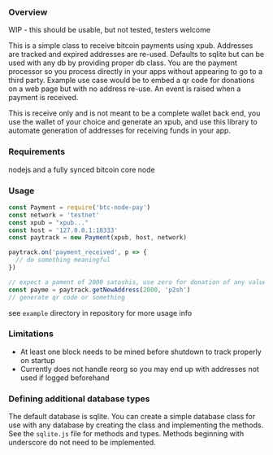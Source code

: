 ### Overview

WIP - this should be usable, but not tested, testers welcome

This is a simple class to receive bitcoin payments using xpub.  Addresses are tracked
and expired addresses are re-used.  Defaults to sqlite but can be used with any db by providing
proper db class.  You are the payment processor so you process directly in your apps without
appearing to go to a third party.  Example use case would be to embed a qr code for donations
on a web page but with no address re-use.  An event is raised when a payment is received.

This is receive only and is not meant to be a complete wallet back end, you use the wallet of 
your choice and generate an xpub, and use this library to automate generation of addresses for 
receiving funds in your app.

### Requirements

nodejs and a fully synced bitcoin core node

### Usage

```javascript
const Payment = require('btc-node-pay')
const network = 'testnet'
const xpub = "xpub..."
const host = '127.0.0.1:18333'
const paytrack = new Payment(xpub, host, network)

paytrack.on('payment_received', p => {
  // do something meaningful
})

// expect a pament of 2000 satoshis, use zero for donation of any value
const payme = paytrack.getNewAddress(2000, 'p2sh')
// generate qr code or something
```


see `example` directory in repository for more usage info

### Limitations

* At least one block needs to be mined before shutdown to track properly on startup
* Currently does not handle reorg so you may end up with addresses not used if logged beforehand

### Defining additional database types

The default database is sqlite.  You can create a simple database class for use with any database by creating the class and implementing the methods.  See the `sqlite.js` file for methods and types.  Methods beginning with underscore do not need to be implemented.
 